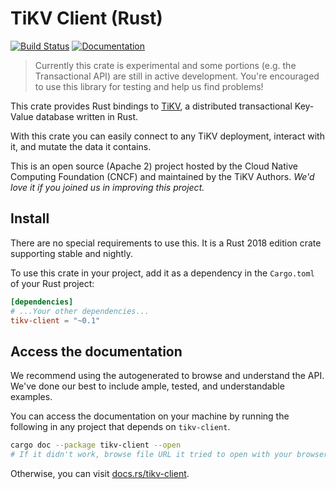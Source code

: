 # TiKV Client (Rust)

[![Build Status](https://travis-ci.org/tikv/client-rust.svg?branch=master)](https://travis-ci.org/pingcap/client-rust)
[![Documentation](https://docs.rs/tikv-client/badge.svg)](https://docs.rs/tikv-client/)

> Currently this crate is experimental and some portions (e.g. the Transactional API) are still in active development. You're encouraged to use this library for testing and help us find problems!

This crate provides Rust bindings to [TiKV](https://github.com/tikv/tikv), a distributed transactional Key-Value database written in Rust.

With this crate you can easily connect to any TiKV deployment, interact with it, and mutate the data it contains.

This is an open source (Apache 2) project hosted by the Cloud Native Computing Foundation (CNCF) and maintained by the TiKV Authors. *We'd love it if you joined us in improving this project.*

## Install

There are no special requirements to use this. It is a Rust 2018 edition crate supporting stable and nightly.

To use this crate in your project, add it as a dependency in the `Cargo.toml` of your Rust project:

```toml
[dependencies]
# ...Your other dependencies...
tikv-client = "~0.1"
```

## Access the documentation

We recommend using the autogenerated to browse and understand the API. We've done our best to include ample, tested, and understandable examples.

You can access the documentation on your machine by running the following in any project that depends on `tikv-client`.

```bash
cargo doc --package tikv-client --open
# If it didn't work, browse file URL it tried to open with your browser.
```

Otherwise, you can visit [docs.rs/tikv-client](https://docs.rs/tikv-client/).
